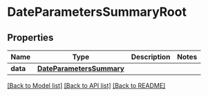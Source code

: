 # DateParametersSummaryRoot


## Properties
Name | Type | Description | Notes
------------ | ------------- | ------------- | -------------
**data** | [**DateParametersSummary**](DateParametersSummary.md) |  | 

[[Back to Model list]](../README.md#documentation-for-models) [[Back to API list]](../README.md#documentation-for-api-endpoints) [[Back to README]](../README.md)


